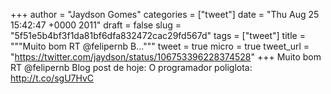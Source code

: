 
+++
author = "Jaydson Gomes"
categories = ["tweet"]
date = "Thu Aug 25 15:42:47 +0000 2011"
draft = false
slug = "5f51e5b4bf3f1da81bf6dfa832472cac29fd567d"
tags = ["tweet"]
title = """Muito bom RT @felipernb B..."""
tweet = true
micro = true
tweet_url = "https://twitter.com/jaydson/status/106753396228374528"
+++
Muito bom RT @felipernb Blog post de hoje: O programador poliglota: http://t.co/sgU7HvC
